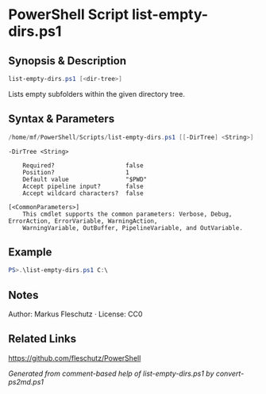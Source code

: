 # PowerShell Script list-empty-dirs.ps1

## Synopsis & Description
```powershell
list-empty-dirs.ps1 [<dir-tree>]
```

Lists empty subfolders within the given directory tree.

## Syntax & Parameters
```powershell
/home/mf/PowerShell/Scripts/list-empty-dirs.ps1 [[-DirTree] <String>] [<CommonParameters>]
```

```
-DirTree <String>
    
    Required?                    false
    Position?                    1
    Default value                "$PWD"
    Accept pipeline input?       false
    Accept wildcard characters?  false
```

```
[<CommonParameters>]
    This cmdlet supports the common parameters: Verbose, Debug, ErrorAction, ErrorVariable, WarningAction, 
    WarningVariable, OutBuffer, PipelineVariable, and OutVariable.
```

## Example
```powershell
PS>.\list-empty-dirs.ps1 C:\
```


## Notes
Author: Markus Fleschutz · License: CC0

## Related Links
https://github.com/fleschutz/PowerShell

*Generated from comment-based help of list-empty-dirs.ps1 by convert-ps2md.ps1*
